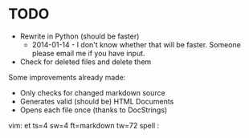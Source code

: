 TODO
======

- Rewrite in Python (should be faster)
    - 2014-01-14 - I don't know whether that will be faster. Someone
      please email me if you have input.
- Check for deleted files and delete them

Some improvements already made:

- Only checks for changed markdown source
- Generates valid (should be) HTML Documents
- Opens each file once (thanks to DocStrings)

vim: et ts=4 sw=4 ft=markdown tw=72 spell :
